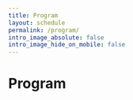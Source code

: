 ```yaml
---
title: Program
layout: schedule
permalink: /program/
intro_image_absolute: false
intro_image_hide_on_mobile: false
---
```


# Program
